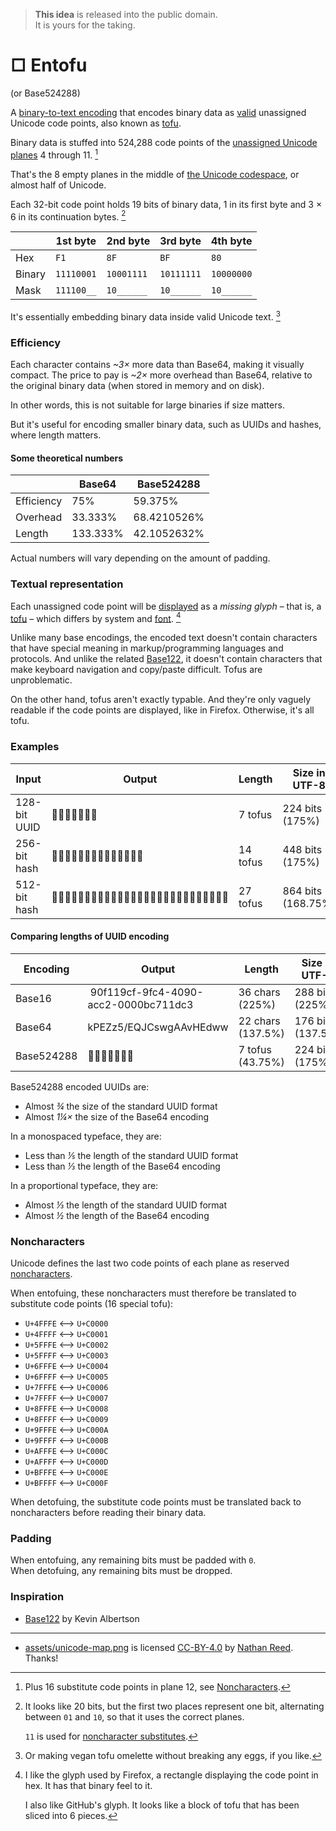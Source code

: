 > **This idea** is released into the public domain.\
It is yours for the taking.

# □ Entofu

(or Base524288)

A [binary-to-text encoding](https://en.wikipedia.org/wiki/Binary-to-text_encoding) that encodes binary data as [valid](https://www.unicode.org/faq/basic_q.html#12) unassigned Unicode code points, also known as [tofu](https://en.wiktionary.org/wiki/tofu#English:_undisplayable_character).

Binary data is stuffed into 524,288 code points of the [unassigned Unicode planes](https://en.wikipedia.org/wiki/Plane_(Unicode)#Unassigned_planes) 4 through 11. [^1]

That's the 8 empty planes in the middle of [the Unicode codespace](/assets/unicode-map.png), or almost half of Unicode.

Each 32-bit code point holds 19 bits of binary data, 1 in its first byte and 3 × 6 in its continuation bytes. [^2]

|        | 1st byte   | 2nd byte   | 3rd byte   | 4th byte   |
| ------ | ---------- | ---------- | ---------- | ---------- |
| Hex    | `F1`       | `8F`       | `BF`       | `80`       |
| Binary | `11110001` | `10001111` | `10111111` | `10000000` |
| Mask   | `111100__` | `10______` | `10______` | `10______` |

It's essentially embedding binary data inside valid Unicode text. [^3]


### Efficiency

Each character contains _~3×_ more data than Base64, making it visually compact. The price to pay is _~2×_ more overhead than Base64, relative to the original binary data (when stored in memory and on disk).

In other words, this is not suitable for large binaries if size matters.

But it's useful for encoding smaller binary data, such as UUIDs and hashes, where length matters.

#### Some theoretical numbers

|            | Base64   | Base524288  |
| ---------- | -------- | ----------- |
| Efficiency | 75%      | 59.375%     |
| Overhead   | 33.333%  | 68.4210526% |
| Length     | 133.333% | 42.1052632% |

Actual numbers will vary depending on the amount of padding.


### Textual representation

Each unassigned code point will be [displayed](https://www.unicode.org/faq/unsup_char.html) as a _missing glyph_ – that is, a [tofu](https://en.wiktionary.org/wiki/tofu#English:_undisplayable_character) – which differs by system and [font](https://learn.microsoft.com/en-us/typography/opentype/spec/recom#glyph-0-the-notdef-glyph). [^4]

Unlike many base encodings, the encoded text doesn't contain characters that have special meaning in markup/programming languages and protocols. And unlike the related [Base122](#inspiration), it doesn't contain characters that make keyboard navigation and copy/paste difficult. Tofus are unproblematic.

On the other hand, tofus aren't exactly typable. And they're only vaguely readable if the code points are displayed, like in Firefox. Otherwise, it's all tofu.

### Examples

| Input        | Output                      | Length   | Size in UTF-8      |
| ------------ | --------------------------- | -------- | ------------------ |
| 128-bit UUID | 󏀿󏀿󏀿󏀿󏀿󏀿󏀿                     | 7 tofus  | 224 bits (175%)    |
| 256-bit hash | 󏀿󏀿󏀿󏀿󏀿󏀿󏀿󏀿󏀿󏀿󏀿󏀿󏀿󏀿              | 14 tofus | 448 bits (175%)    |
| 512-bit hash | 󏀿󏀿󏀿󏀿󏀿󏀿󏀿󏀿󏀿󏀿󏀿󏀿󏀿󏀿󏀿󏀿󏀿󏀿󏀿󏀿󏀿󏀿󏀿󏀿󏀿󏀿󏀿 | 27 tofus | 864 bits (168.75%) |

#### Comparing lengths of UUID encoding

| Encoding     | Output                               | Length            | Size in UTF-8     |
| ------------ | ------------------------------------ | ----------------- | ----------------- |
| Base16       | 90f119cf-9fc4-4090-acc2-0000bc711dc3 | 36 chars (225%)   | 288 bits (225%)   |
| Base64       | kPEZz5/EQJCswgAAvHEdww               | 22 chars (137.5%) | 176 bits (137.5%) |
| Base524288   | 󏀿󏀿󏀿󏀿󏀿󏀿󏀿                              | 7 tofus (43.75%)  | 224 bits (175%)   |

Base524288 encoded UUIDs are:
- Almost _¾_ the size of the standard UUID format
- Almost _1¼×_ the size of the Base64 encoding

In a monospaced typeface, they are:
- Less than _⅕_ the length of the standard UUID format
- Less than _⅓_ the length of the Base64 encoding

In a proportional typeface, they are:
- Almost _⅓_ the length of the standard UUID format
- Almost _½_ the length of the Base64 encoding



### Noncharacters

Unicode defines the last two code points of each plane as reserved [noncharacters](https://www.unicode.org/faq/private_use.html#noncharacters).

When entofuing, these noncharacters must therefore be translated to substitute code points (16 special tofu):

- `U+4FFFE` ⟷ `U+C0000`
- `U+4FFFF` ⟷ `U+C0001`
- `U+5FFFE` ⟷ `U+C0002`
- `U+5FFFF` ⟷ `U+C0003`
- `U+6FFFE` ⟷ `U+C0004`
- `U+6FFFF` ⟷ `U+C0005`
- `U+7FFFE` ⟷ `U+C0006`
- `U+7FFFF` ⟷ `U+C0007`
- `U+8FFFE` ⟷ `U+C0008`
- `U+8FFFF` ⟷ `U+C0009`
- `U+9FFFE` ⟷ `U+C000A`
- `U+9FFFF` ⟷ `U+C000B`
- `U+AFFFE` ⟷ `U+C000C`
- `U+AFFFF` ⟷ `U+C000D`
- `U+BFFFE` ⟷ `U+C000E`
- `U+BFFFF` ⟷ `U+C000F`

When detofuing, the substitute code points must be translated back to noncharacters before reading their binary data.


### Padding

When entofuing, any remaining bits must be padded with `0`.\
When detofuing, any remaining bits must be dropped.


### Inspiration

- [Base122](https://blog.kevinalbs.com/base122) by Kevin Albertson

---

- [assets/unicode-map.png](/assets/unicode-map.png) is licensed [CC-BY-4.0](https://creativecommons.org/licenses/by/4.0/) by [Nathan Reed](https://www.reedbeta.com/blog/programmers-intro-to-unicode/). Thanks!


[^1]: Plus 16 substitute code points in plane 12, see [Noncharacters](#noncharacters).
[^2]: It looks like 20 bits, but the first two places represent one bit, alternating between `01` and `10`, so that it uses the correct planes.

      `11` is used for [noncharacter substitutes](#noncharacters).
[^3]: Or making vegan tofu omelette without breaking any eggs, if you like.
[^4]: I like the glyph used by Firefox, a rectangle displaying the code point in hex. It has that binary feel to it.

      I also like GitHub's glyph. It looks like a block of tofu that has been sliced into 6 pieces.
